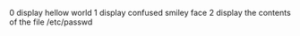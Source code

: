 0 display hellow world
1 display confused smiley face
2 display the contents of the file /etc/passwd
